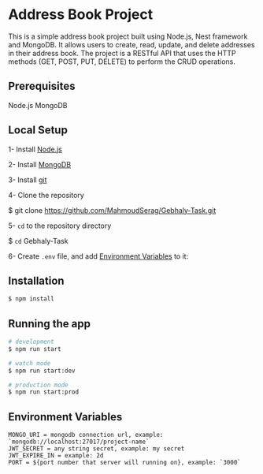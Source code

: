 # Address Book Project

This is a simple address book project built using Node.js, Nest framework and MongoDB. It allows users to create, read, update, and delete addresses in their address book. The project is a RESTful API that uses the HTTP methods (GET, POST, PUT, DELETE) to perform the CRUD operations.

## Prerequisites

Node.js
MongoDB

## Local Setup

1- Install [Node.js](https://nodejs.org/en/download/)

2- Install [MongoDB](mongodb.com/try/download/community)

3- Install [git](https://git-scm.com/downloads)

4- Clone the repository

$ git clone https://github.com/MahmoudSerag/Gebhaly-Task.git

5- `cd` to the repository directory

$ `cd` Gebhaly-Task

6- Create `.env` file, and add [Environment Variables](#environment-variables) to it:

## Installation

```bash
$ npm install
```

## Running the app

```bash
# development
$ npm run start

# watch mode
$ npm run start:dev

# production mode
$ npm run start:prod
```

## Environment Variables

```
MONGO_URI = mongodb connection url, example: `mongodb://localhost:27017/project-name`
JWT_SECRET = any string secret, example: my secret
JWT_EXPIRE_IN = example: 2d
PORT = ${port number that server will running on}, example: `3000`
```